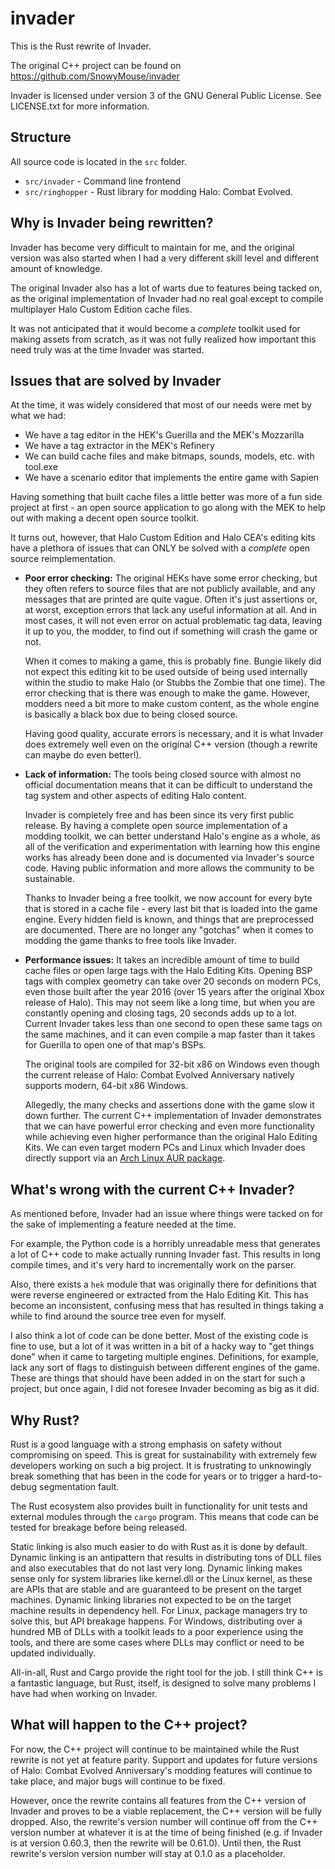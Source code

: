 # invader

This is the Rust rewrite of Invader.

The original C++ project can be found on https://github.com/SnowyMouse/invader

Invader is licensed under version 3 of the GNU General Public License. See
LICENSE.txt for more information.


## Structure

All source code is located in the `src` folder.

- `src/invader` - Command line frontend
- `src/ringhopper` - Rust library for modding Halo: Combat Evolved.


## Why is Invader being rewritten?

Invader has become very difficult to maintain for me, and the original version
was also started when I had a very different skill level and different amount of
knowledge.

The original Invader also has a lot of warts due to features being tacked on, as
the original implementation of Invader had no real goal except to compile
multiplayer Halo Custom Edition cache files.

It was not anticipated that it would become a *complete* toolkit used for making
assets from scratch, as it was not fully realized how important this need truly
was at the time Invader was started.


## Issues that are solved by Invader

At the time, it was widely considered that most of our needs were met by what we
had:
- We have a tag editor in the HEK's Guerilla and the MEK's Mozzarilla
- We have a tag extractor in the MEK's Refinery
- We can build cache files and make bitmaps, sounds, models, etc. with tool.exe
- We have a scenario editor that implements the entire game with Sapien

Having something that built cache files a little better was more of a fun side
project at first - an open source application to go along with the MEK to help
out with making a decent open source toolkit.

It turns out, however, that Halo Custom Edition and Halo CEA's editing kits have
a plethora of issues that can ONLY be solved with a *complete* open source
reimplementation.

- **Poor error checking:** The original HEKs have some error checking, but they
  often refers to source files that are not publicly available, and any messages
  that are printed are quite vague. Often it's just assertions or, at worst,
  exception errors that lack any useful information at all. And in most cases,
  it will not even error on actual problematic tag data, leaving it up to you,
  the modder, to find out if something will crash the game or not.

  When it comes to making a game, this is probably fine. Bungie likely did not
  expect this editing kit to be used outside of being used internally within the
  studio to make Halo (or Stubbs the Zombie that one time). The error checking
  that is there was enough to make the game. However, modders need a bit more to
  make custom content, as the whole engine is basically a black box due to being
  closed source.

  Having good quality, accurate errors is necessary, and it is what Invader does
  extremely well even on the original C++ version (though a rewrite can maybe do
  even better!).

- **Lack of information:** The tools being closed source with almost no official
  documentation means that it can be difficult to understand the tag system and
  other aspects of editing Halo content.

  Invader is completely free and has been since its very first public release.
  By having a complete open source implementation of a modding toolkit, we can
  better understand Halo's engine as a whole, as all of the verification and
  experimentation with learning how this engine works has already been done and
  is documented via Invader's source code. Having public information and more
  allows the community to be sustainable.

  Thanks to Invader being a free toolkit, we now account for every byte that is
  stored in a cache file - every last bit that is loaded into the game engine.
  Every hidden field is known, and things that are preprocessed are documented.
  There are no longer any "gotchas" when it comes to modding the game thanks to
  free tools like Invader.

- **Performance issues:** It takes an incredible amount of time to build cache
  files or open large tags with the Halo Editing Kits. Opening BSP tags with
  complex geometry can take over 20 seconds on modern PCs, even those built
  after the year 2016 (over 15 years after the original Xbox release of Halo).
  This may not seem like a long time, but when you are constantly opening and
  closing tags, 20 seconds adds up to a lot. Current Invader takes less than one
  second to open these same tags on the same machines, and it can even compile a
  map faster than it takes for Guerilla to open one of that map's BSPs.

  The original tools are compiled for 32-bit x86 on Windows even though the
  current release of Halo: Combat Evolved Anniversary natively supports modern,
  64-bit x86 Windows.

  Allegedly, the many checks and assertions done with the game slow it down
  further. The current C++ implementation of Invader demonstrates that we can
  have powerful error checking and even more functionality while achieving even
  higher performance than the original Halo Editing Kits. We can even target
  modern PCs and Linux which Invader does directly support via an
  [Arch Linux AUR package].

  [Arch Linux AUR package]: https://aur.archlinux.org/packages/invader-git


## What's wrong with the current C++ Invader?

As mentioned before, Invader had an issue where things were tacked on for the
sake of implementing a feature needed at the time.

For example, the Python code is a horribly unreadable mess that generates a lot
of C++ code to make actually running Invader fast. This results in long compile
times, and it's very hard to incrementally work on the parser.

Also, there exists a `hek` module that was originally there for definitions that
were reverse engineered or extracted from the Halo Editing Kit. This has become
an inconsistent, confusing mess that has resulted in things taking a while to
find around the source tree even for myself.

I also think a lot of code can be done better. Most of the existing code is fine
to use, but a lot of it was written in a bit of a hacky way to "get things done"
when it came to targeting multiple engines. Definitions, for example, lack any
sort of flags to distinguish between different engines of the game. These are
things that should have been added in on the start for such a project, but once
again, I did not foresee Invader becoming as big as it did.


## Why Rust?

Rust is a good language with a strong emphasis on safety without compromising on
speed. This is great for sustainability with extremely few developers working on
such a big project. It is frustrating to unknowingly break something that has
been in the code for years or to trigger a hard-to-debug segmentation fault.

The Rust ecosystem also provides built in functionality for unit tests and
external modules through the `cargo` program. This means that code can be tested
for breakage before being released.

Static linking is also much easier to do with Rust as it is done by default.
Dynamic linking is an antipattern that results in distributing tons of DLL files
and also executables that do not last very long. Dynamic linking makes sense
only for system libraries like kernel.dll or the Linux kernel, as these are APIs
that are stable and are guaranteed to be present on the target machines. Dynamic
linking libraries not expected to be on the target machine results in dependency
hell. For Linux, package managers try to solve this, but API breakage happens.
For Windows, distributing over a hundred MB of DLLs with a toolkit leads to a
poor experience using the tools, and there are some cases where DLLs may
conflict or need to be updated individually.

All-in-all, Rust and Cargo provide the right tool for the job. I still think C++
is a fantastic language, but Rust, itself, is designed to solve many problems I
have had when working on Invader.


## What will happen to the C++ project?

For now, the C++ project will continue to be maintained while the Rust rewrite
is not yet at feature parity. Support and updates for future versions of Halo:
Combat Evolved Anniversary's modding features will continue to take place, and
major bugs will continue to be fixed.

However, once the rewrite contains all features from the C++ version of Invader
and proves to be a viable replacement, the C++ version will be fully dropped.
Also, the rewrite's version number will continue off from the C++ version number
at whatever it is at the time of being finished (e.g. if Invader is at version
0.60.3, then the rewrite will be 0.61.0). Until then, the Rust rewrite's version
version number will stay at 0.1.0 as a placeholder.
